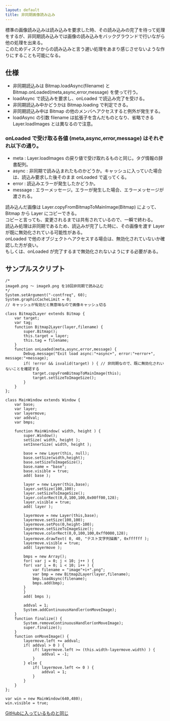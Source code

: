```yaml
---
layout: default
title: 非同期画像読み込み
---
```


標準の画像読み込みは読み込みを要求した時、その読み込みの完了を待って処理をするが、非同期読み込みでは画像の読み込みをバックグラウンドで行いながら他の処理を出来る。  
このためディスクからの読み込みと言う遅い処理をあまり感じさせないような作りにすることも可能になる。  

## 仕様
* 非同期読込みは Bitmap.loadAsync(filename) と Bitmap.onLoaded(meta,async,error,message) を使って行う。
* loadAsync で読込みを要求し、onLoaded で読込み完了を受ける。
* 非同期読込み中かどうかは Bitmap.loading で判定できる。
* 非同期読込み中は Bitmap の他のメンバへアクセスすると例外が発生する。
* loadAsync の引数 filename は拡張子を含んだものとなり、省略できる Layer.loadImages とは異なるので注意。

### onLoaded で受け取る各値 (meta,async,error,message) はそれぞれ以下の通り。
* meta : Layer.loadImages の戻り値で受け取れるものと同じ。タグ情報の辞書配列。
* async : 非同期で読み込まれたものかどうか。キャッシュに入っていた場合は、読込み要求した後そのまま onLoaded で返ってくる。
* error : 読込みエラーが発生したかどうか。
* message : エラーメッセージ。エラーが発生した場合、エラーメッセージが渡される。

読み込んだ画像は Layer.copyFromBitmapToMainImage(Bitmap) によって、Bitmap から Layer にコピーできる。  
コピーと言っても、変更されるまでは共有されているので、一瞬で終わる。  
読込み処理は非同期であるため、読込みが完了した時に、その画像を渡す Layer が既に無効化されている可能性がある。  
onLoaded で他のオブジェクトへアクセスする場合は、無効化されていないか確認した方が良い。  
もしくは、onLoaded が完了するまで無効化されないようにする必要がある。  

## サンプルスクリプト
```
/*
image0.png ～ image9.png を10回非同期で読み込む
*/
System.setArgument("-contfreq", 60);
System.graphicCacheLimit = 0;
// キャッシュが有効だと無意味なので画像キャッシュ切る

class Bitmap2Layer extends Bitmap {
	var target;
	var tag;
	function Bitmap2Layer(layer,filename) {
		super.Bitmap();
		this.target = layer;
		this.tag = filename;
	}
	function onLoaded(meta,async,error,message) {
		Debug.message("Exit load async:"+async+", error:"+error+", message:"+message);
		if( !error && isvalid(target) ) { // 非同期なので、既に無効化されいないことを確認する
			target.copyFromBitmapToMainImage(this);
			target.setSizeToImageSize();
		}
	}
};

class MainWindow extends Window {
	var base;
	var layer;
	var layermove;
	var addval;
	var bmps;

	function MainWindow( width, height ) {
		super.Window();
		setSize( width, height );
		setInnerSize( width, height );

		base = new Layer(this, null);
		base.setSize(width,height);
		base.setSizeToImageSize();
		base.name = "base";
		base.visible = true;
		add( base );

		layer = new Layer(this,base);
		layer.setSize(100,100);
		layer.setSizeToImageSize();
		layer.colorRect(0,0,100,100,0x00ff00,128);
		layer.visible = true;
		add( layer );

		layermove = new Layer(this,base);
		layermove.setSize(100,100);
		layermove.setPos(0,height-100);
		layermove.setSizeToImageSize();
		layermove.colorRect(0,0,100,100,0xff0000,128);
		layermove.drawText( 0, 40, "テスト文字列描画", 0xffffff );
		layermove.visible = true;
		add( layermove );

		bmps = new Array();
		for( var j = 0; j < 10; j++ ) {
		for( var i = 0; i < 10; i++ ) {
			var filename = "image"+i+".png";
			var bmp = new Bitmap2Layer(layer,filename);
			bmp.loadAsync(filename);
			bmps.add(bmp);
		}
		}
		add( bmps );

		addval = 1;
		System.addContinuousHandler(onMoveImage);
	}
	function finalize() {
		System.removeContinuousHandler(onMoveImage);
		super.finalize();
	}
	function onMoveImage() {
		layermove.left += addval;
		if( addval > 0 ) {
			if( layermove.left >= (this.width-layermove.width) ) {
				addval = -1;
			}
		} else {
			if( layermove.left <= 0 ) {
				addval = 1;
			}
		}
	}
};

var win = new MainWindow(640,480);
win.visible = true;
```

[GitHubに入っているものと同じ](https://github.com/krkrz/krkrz/blob/master/script/Sample/asyncimageload/startup.tjs)

